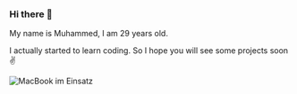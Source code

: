 ### Hi there 👋

My name is Muhammed, I am 29 years old.

I actually started to learn coding. So I hope you will see some projects soon ✌

![MacBook im Einsatz](MacCode)
